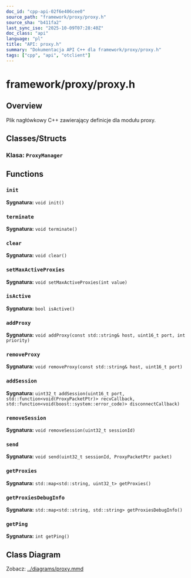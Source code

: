 ```yaml
---
doc_id: "cpp-api-02f6e406cee0"
source_path: "framework/proxy/proxy.h"
source_sha: "b411fa2"
last_sync_iso: "2025-10-09T07:28:40Z"
doc_class: "api"
language: "pl"
title: "API: proxy.h"
summary: "Dokumentacja API C++ dla framework/proxy/proxy.h"
tags: ["cpp", "api", "otclient"]
---
```


# framework/proxy/proxy.h

## Overview

Plik nagłówkowy C++ zawierający definicje dla modułu proxy.

## Classes/Structs

### Klasa: `ProxyManager`

## Functions

### `init`

**Sygnatura:** `void init()`

### `terminate`

**Sygnatura:** `void terminate()`

### `clear`

**Sygnatura:** `void clear()`

### `setMaxActiveProxies`

**Sygnatura:** `void setMaxActiveProxies(int value)`

### `isActive`

**Sygnatura:** `bool isActive()`

### `addProxy`

**Sygnatura:** `void addProxy(const std::string& host, uint16_t port, int priority)`

### `removeProxy`

**Sygnatura:** `void removeProxy(const std::string& host, uint16_t port)`

### `addSession`

**Sygnatura:** `uint32_t addSession(uint16_t port, std::function<void(ProxyPacketPtr)> recvCallback, std::function<void(boost::system::error_code)> disconnectCallback)`

### `removeSession`

**Sygnatura:** `void removeSession(uint32_t sessionId)`

### `send`

**Sygnatura:** `void send(uint32_t sessionId, ProxyPacketPtr packet)`

### `getProxies`

**Sygnatura:** `std::map<std::string, uint32_t> getProxies()`

### `getProxiesDebugInfo`

**Sygnatura:** `std::map<std::string, std::string> getProxiesDebugInfo()`

### `getPing`

**Sygnatura:** `int getPing()`

## Class Diagram

Zobacz: [../diagrams/proxy.mmd](../diagrams/proxy.mmd)
